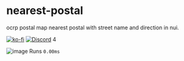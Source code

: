 # nearest-postal
ocrp postal map nearest postal with street name and direction in nui.

[![ko-fi](https://ko-fi.com/img/githubbutton_sm.svg)](https://ko-fi.com/T6T01APGOO)
[![Discord](https://img.shields.io/badge/Discord-Support-5865F2?style=flat&logo=discord&logoColor=white)](https://discord.gg/tgrU8wgeHx) 
4


![image](https://github.com/Zaps6000/nearest-postal/assets/122732007/60064eac-92fb-4da5-a404-457c56732f40)
Runs ``0.00ms``
